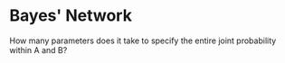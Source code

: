 # Bayes' Network


How many parameters does it take to specify the entire joint probability within A and B?